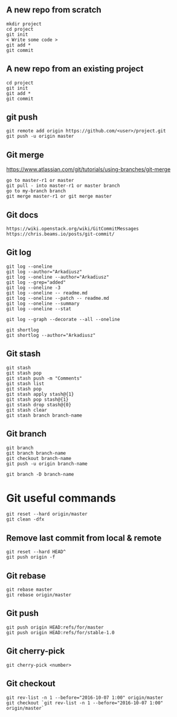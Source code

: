 
## A new repo from scratch

    mkdir project
    cd project
    git init
    < Write some code >
    git add *
    git commit

## A new repo from an existing project

    cd project
    git init
    git add *
    git commit

## git push 

    git remote add origin https://github.com/<user>/project.git
    git push -u origin master

## Git merge
  https://www.atlassian.com/git/tutorials/using-branches/git-merge

    go to master-r1 or master 
    git pull - into master-r1 or master branch
    go to my-branch branch 
    git merge master-r1 or git merge master

## Git docs
    https://wiki.openstack.org/wiki/GitCommitMessages
    https://chris.beams.io/posts/git-commit/

## Git log
    git log --oneline
    git log --author="Arkadiusz"
    git log --oneline --author="Arkadiusz"
    git log --grep="added"
    git log --oneline -3
    git log --oneline -- readme.md
    git log --oneline --patch -- readme.md
    git log --oneline --summary
    git log --oneline --stat

    git log --graph --decorate --all --oneline

    git shortlog
    git shortlog --author="Arkadiusz"


## Git stash

    git stash
    git stash pop
    git stash push -m "Comments"
    git stash list
    git stash pop
    git stash apply stash@{1}
    git stash pop stash@{1}
    git stash drop stash@{0}
    git stash clear 
    git stash branch branch-name


## Git branch

    git branch
    git branch branch-name
    git checkout branch-name
    git push -u origin branch-name

    git branch -D branch-name


# Git useful commands

    git reset --hard origin/master
    git clean -dfx


## Remove last commit from local & remote
    git reset --hard HEAD^
    git push origin -f


## Git rebase
    git rebase master
    git rebase origin/master


## Git push

    git push origin HEAD:refs/for/master
    git push origin HEAD:refs/for/stable-1.0


## Git cherry-pick

    git cherry-pick <number>


## Git checkout

    git rev-list -n 1 --before="2016-10-07 1:00" origin/master
    git checkout `git rev-list -n 1 --before="2016-10-07 1:00" origin/master`
